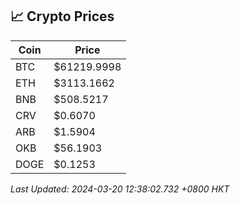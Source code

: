 ## 📈 Crypto Prices

| Coin | Price |
| ---- | ----- |
| BTC | $61219.9998 |
| ETH | $3113.1662 |
| BNB | $508.5217 |
| CRV | $0.6070 |
| ARB | $1.5904 |
| OKB | $56.1903 |
| DOGE | $0.1253 |

_Last Updated: 2024-03-20 12:38:02.732 +0800 HKT_